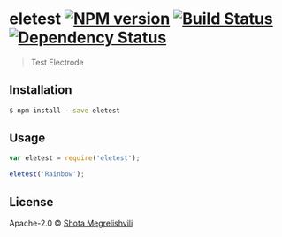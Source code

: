 # eletest [![NPM version][npm-image]][npm-url] [![Build Status][travis-image]][travis-url] [![Dependency Status][daviddm-image]][daviddm-url]
> Test Electrode

## Installation

```sh
$ npm install --save eletest
```

## Usage

```js
var eletest = require('eletest');

eletest('Rainbow');
```
## License

Apache-2.0 © [Shota Megrelishvili]()


[npm-image]: https://badge.fury.io/js/eletest.svg
[npm-url]: https://npmjs.org/package/eletest
[travis-image]: https://travis-ci.org/ShotaMegre/eletest.svg?branch=master
[travis-url]: https://travis-ci.org/ShotaMegre/eletest
[daviddm-image]: https://david-dm.org/ShotaMegre/eletest.svg?theme=shields.io
[daviddm-url]: https://david-dm.org/ShotaMegre/eletest
